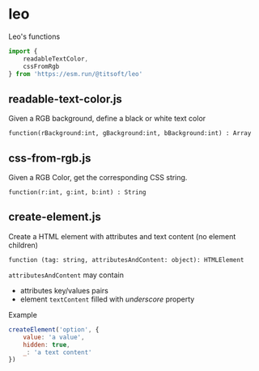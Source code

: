 # leo
Leo's functions

```javascript
import {
    readableTextColor,
    cssFromRgb
} from 'https://esm.run/@titsoft/leo'
```

## readable-text-color.js

Given a RGB background, define a black or white text color

```
function(rBackground:int, gBackground:int, bBackground:int) : Array
```

## css-from-rgb.js

Given a RGB Color, get the corresponding CSS string.

```
function(r:int, g:int, b:int) : String

```

## create-element.js

Create a HTML element with attributes and text content (no element children)

```
function (tag: string, attributesAndContent: object): HTMLElement
```

`attributesAndContent` may contain
- attributes key/values pairs
- element `textContent` filled with _underscore_ property


Example
``` javascript
createElement('option', {
    value: 'a value',
    hidden: true,
    _: 'a text content'
})
```
